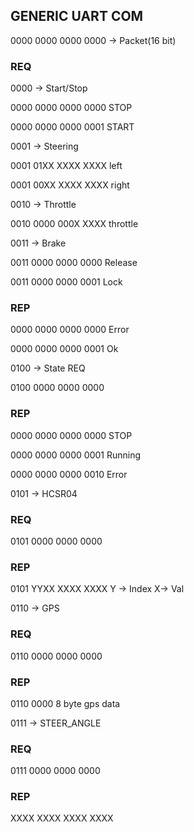 ## GENERIC UART COM

0000 0000 0000 0000 -> Packet(16 bit) 

### REQ

0000 -> Start/Stop  

0000 0000 0000 0000 STOP

0000 0000 0000 0001 START 

0001 -> Steering

0001 01XX XXXX XXXX left

0001 00XX XXXX XXXX right

0010 -> Throttle

0010 0000 000X XXXX throttle

0011 -> Brake 

0011 0000 0000 0000 Release

0011 0000 0000 0001 Lock

### REP 

0000 0000 0000 0000 Error

0000 0000 0000 0001 Ok

0100 -> State REQ

0100 0000 0000 0000 

### REP 

0000 0000 0000 0000 STOP

0000 0000 0000 0001 Running

0000 0000 0000 0010 Error

0101 -> HCSR04

### REQ

0101 0000 0000 0000

### REP

0101 YYXX XXXX XXXX  Y -> Index X-> Val


0110 -> GPS 

### REQ

0110 0000 0000 0000 

### REP 

0110 0000 8 byte gps data

0111 -> STEER_ANGLE

### REQ

0111 0000 0000 0000

### REP

XXXX XXXX XXXX XXXX